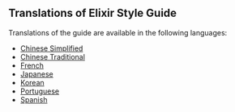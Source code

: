 ## Translations of Elixir Style Guide

Translations of the guide are available in the following languages:

* [Chinese Simplified]
* [Chinese Traditional]
* [French]
* [Japanese]
* [Korean]
* [Portuguese]
* [Spanish](i18n/README_es.md)

<!-- Links -->
[Chinese Simplified]: https://github.com/geekerzp/elixir_style_guide/blob/master/README-zhCN.md
[Chinese Traditional]: https://github.com/elixirtw/elixir_style_guide/blob/master/README_zhTW.md
[French]: https://github.com/ronanboiteau/elixir_style_guide/blob/master/README_frFR.md
[Japanese]: https://github.com/kenichirow/elixir_style_guide/blob/master/README-jaJP.md
[Korean]: https://github.com/marocchino/elixir_style_guide/blob/new-korean/README-koKR.md
[Portuguese]: https://github.com/gusaiani/elixir_style_guide/blob/master/README_ptBR.md

